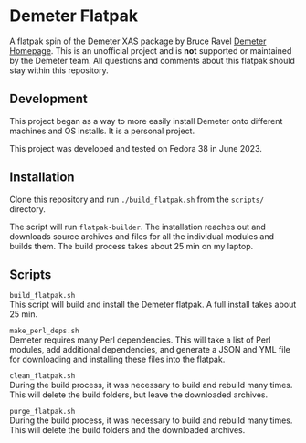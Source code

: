 # Demeter Flatpak
A flatpak spin of the Demeter XAS package by Bruce Ravel [Demeter Homepage](https://bruceravel.github.io/demeter/). This is an unofficial project and is **not** supported or maintained by the Demeter team. All questions and comments about this flatpak should stay within this repository.

## Development
This project began as a way to more easily install Demeter onto different machines and OS installs. It is a personal project.

This project was developed and tested on Fedora 38 in June 2023.

## Installation
Clone this repository and run `./build_flatpak.sh` from the `scripts/` directory.

The script will run `flatpak-builder`. The installation reaches out and downloads source archives and files for all the individual modules and builds them. The build process takes about 25 min on my laptop. 

## Scripts
`build_flatpak.sh` <br>
This script will build and install the Demeter flatpak. A full install takes about 25 min.

`make_perl_deps.sh` <br>
Demeter requires many Perl dependencies. This will take a list of Perl modules, add additional dependencies, and generate a JSON and YML file for downloading and installing these files into the flatpak.

`clean_flatpak.sh` <br>
During the build process, it was necessary to build and rebuild many times. This will delete the build folders, but leave the downloaded archives.

`purge_flatpak.sh` <br>
During the build process, it was necessary to build and rebuild many times. This will delete the build folders and the downloaded archives.

